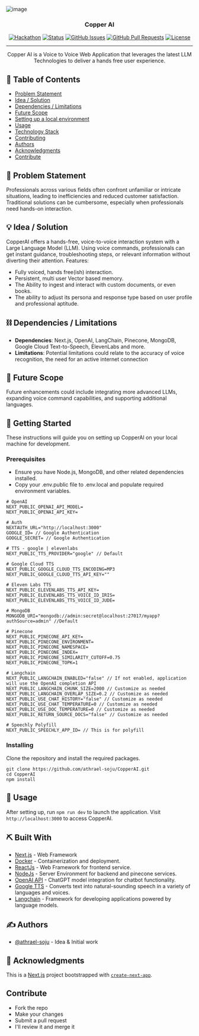 
![image](https://github.com/athrael-soju/CopperAI/assets/25455658/28c3d8f3-82f2-4fb1-a9da-25eafab2fa55)

</p>
<h3 align="center">Copper AI</h3>

<div align="center">

[![Hackathon](https://img.shields.io/badge/hackathon-name-orange.svg)](http://hackathon.url.com)
[![Status](https://img.shields.io/badge/status-active-success.svg)]()
[![GitHub Issues](https://img.shields.io/github/issues/kylelobo/The-Documentation-Compendium.svg)](https://github.com/athrael-soju/CopperAI/issues)
[![GitHub Pull Requests](https://img.shields.io/github/issues-pr/kylelobo/The-Documentation-Compendium.svg)](https://github.com/athrael-soju/CopperAI/pulls)
[![License](https://img.shields.io/badge/license-MIT-blue.svg)](LICENSE.md)

</div>

---

<p align="center"> Copper AI is a Voice to Voice Web Application that leverages the latest LLM Technologies to deliver a hands free user experience.
    <br> 
</p>

## 📝 Table of Contents

- [Problem Statement](#problem_statement)
- [Idea / Solution](#idea)
- [Dependencies / Limitations](#limitations)
- [Future Scope](#future_scope)
- [Setting up a local environment](#getting_started)
- [Usage](#usage)
- [Technology Stack](#tech_stack)
- [Contributing](../CONTRIBUTING.md)
- [Authors](#authors)
- [Acknowledgments](#acknowledgments)
- [Contribute](#contribute)

## 🧐 Problem Statement <a name = "problem_statement"></a>

Professionals across various fields often confront unfamiliar or intricate situations, leading to inefficiencies and reduced customer satisfaction. Traditional solutions can be cumbersome, especially when professionals need hands-on interaction.

## 💡 Idea / Solution <a name = "idea"></a>

CopperAI offers a hands-free, voice-to-voice interaction system with a Large Language Model (LLM). Using voice commands, professionals can get instant guidance, troubleshooting steps, or relevant information without diverting their attention. Features:
- Fully voiced, hands free(ish) interaction.
- Persistent, multi user Vector based memory.
- The Ability to ingest and interact with custom documents, or even books.
- The ability to adjust its persona and response type based on user profile and professional aptitude.

## ⛓️ Dependencies / Limitations <a name = "limitations"></a>

 - **Dependencies**: Next.js, OpenAI, LangChain, Pinecone, MongoDB, Google Cloud Text-to-Speech, ElevenLabs and more.
 - **Limitations**: Potential limitations could relate to the accuracy of voice recognition, the need for an active internet connection

## 🚀 Future Scope <a name = "future_scope"></a>

Future enhancements could include integrating more advanced LLMs, expanding voice command capabilities, and supporting additional languages.

## 🏁 Getting Started <a name = "getting_started"></a>

These instructions will guide you on setting up CopperAI on your local machine for development.

### Prerequisites

- Ensure you have Node.js, MongoDB, and other related dependencies installed. 
- Copy your .env.public file to .env.local and populate required environment variables.

```
# OpenAI
NEXT_PUBLIC_OPENAI_API_MODEL= 
NEXT_PUBLIC_OPENAI_API_KEY=

# Auth
NEXTAUTH_URL="http://localhost:3000"
GOOGLE_ID= // Google Authentication
GOOGLE_SECRET= // Google Authentication

# TTS - google | elevenlabs
NEXT_PUBLIC_TTS_PROVIDER="google" // Default

# Google Cloud TTS
NEXT_PUBLIC_GOOGLE_CLOUD_TTS_ENCODING=MP3
NEXT_PUBLIC_GOOGLE_CLOUD_TTS_API_KEY=""

# Eleven Labs TTS
NEXT_PUBLIC_ELEVENLABS_TTS_API_KEY=
NEXT_PUBLIC_ELEVENLABS_TTS_VOICE_ID_IRIS=
NEXT_PUBLIC_ELEVENLABS_TTS_VOICE_ID_JUDE=

# MongoDB
MONGODB_URI="mongodb://admin:secret@localhost:27017/myapp?authSource=admin" //Default

# Pinecone
NEXT_PUBLIC_PINECONE_API_KEY=
NEXT_PUBLIC_PINECONE_ENVIRONMENT=
NEXT_PUBLIC_PINECONE_NAMESPACE=
NEXT_PUBLIC_PINECONE_INDEX=
NEXT_PUBLIC_PINECONE_SIMILARITY_CUTOFF=0.75
NEXT_PUBLIC_PINECONE_TOPK=1

# Langchain 
NEXT_PUBLIC_LANGCHAIN_ENABLED="false" // If not enabled, application will use the OpenAI completion API
NEXT_PUBLIC_LANGCHAIN_CHUNK_SIZE=2000 // Customize as needed
NEXT_PUBLIC_LANGCHAIN_OVERLAP_SIZE=0.2 // Customize as needed
NEXT_PUBLIC_USE_CHAT_HISTORY="false" // Customize as needed
NEXT_PUBLIC_USE_CHAT_TEMPERATURE=0 // Customize as needed
NEXT_PUBLIC_USE_DOC_TEMPERATURE=0 // Customize as needed
NEXT_PUBLIC_RETURN_SOURCE_DOCS="false" // Customize as needed

# Speechly Polyfill
NEXT_PUBLIC_SPEECHLY_APP_ID= // This is for polyfill
```

### Installing

Clone the repository and install the required packages.
```
git clone https://github.com/athrael-soju/CopperAI.git
cd CopperAI
npm install
```

## 🎈 Usage <a name="usage"></a>

After setting up, run `npm run dev` to launch the application. Visit `http://localhost:3000` to access CopperAI.

## ⛏️ Built With <a name = "tech_stack"></a>

- [Next.js](https://nextjs.org/) - Web Framework
- [Docker](https://www.docker.com/) - Containerization and deployment.
- [ReactJs](https://react.dev/) - Web Framework for frontend service.
- [NodeJs](https://nodejs.org/en/) - Server Environment for backend and pinecone services.
- [OpenAI API](https://openai.com/blog/introducing-chatgpt-and-whisper-apis) - ChatGPT model integration for chatbot functionality.
- [Google TTS](https://cloud.google.com/text-to-speech/) - Converts text into natural-sounding speech in a variety of languages and voices.
- [Langchain](https://js.langchain.com/docs/) - Framework for developing applications powered by language models.

## ✍️ Authors <a name = "authors"></a>

- [@athrael-soju](https://github.com/athrael-soju) - Idea & Initial work

## 🎉 Acknowledgments <a name = "acknowledgments"></a>

This is a [Next.js](https://nextjs.org/) project bootstrapped with [`create-next-app`](https://github.com/vercel/next.js/tree/canary/packages/create-next-app).

## Contribute <a name = "contribute"></a>
- Fork the repo
- Make your changes
- Submit a pull request
- I'll review it and merge it

<!-- 
<p align="center">
  <a href="https://www.youtube.com/watch?v=AdtQZ7iXkQ0" target="_blank" rel="noopener">
 <img src="https://github.com/athrael-soju/whisperChat/blob/main/Landing-s.png" alt="Project logo"></a> 
</p>
<div align="center">

[![Status](https://img.shields.io/badge/status-active-success.svg)]()
[![GitHub Issues](https://img.shields.io/github/issues/athrael-soju/whisperChat)](https://github.com/athrael-soju/whisperChat/issues)
[![GitHub Pull Requests](https://img.shields.io/github/issues-pr/athrael-soju/whisperChat)](https://img.shields.io/github/issues-pr/athrael-soju/whisperChat)
[![License](https://img.shields.io/badge/license-GNU%20GPL-blue.svg)](/LICENSE)

</div>
